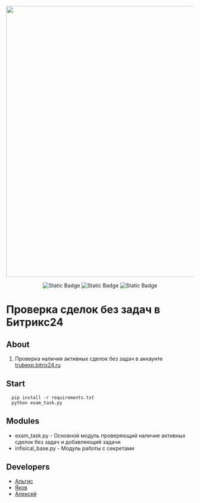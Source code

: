 <p align="center">
      <img src="https://74aff810-4133-4046-b07b-eb4463930631.selstorage.ru/%D0%94%D0%BB%D1%8F%20%D1%80%D0%B5%D0%BF%D0%BE%D0%B7%D0%B8%D1%82%D0%BE%D1%80%D0%B8%D0%B5%D0%B2%2F%D0%90%D0%9F%D0%A2%D0%A1%20%D0%BB%D0%BE%D0%B3%D0%BE%D1%82%D0%B8%D0%BF%20%D1%81%20%D0%B1%D0%B5%D0%BB%D1%8B%D0%BC%D0%B8%20%D0%B1%D1%83%D0%BA%D0%B2%D0%B0%D0%BC%D0%B8.png" width="726">
</p>

<p align="center">
    <img alt="Static Badge" src="https://img.shields.io/badge/python-3.9-green?labelColor=%233d74a1&color=%23fdda52">
    <img alt="Static Badge" src="https://img.shields.io/badge/requests-2.32.3-gray?color=red">
    <img alt="Static Badge" src="https://img.shields.io/badge/infisical-1.0.4-grey?color=%23cdd832">
</p>

# Проверка сделок без задач в Битрикс24


## About

1) Проверка наличия активных сделок без задач в аккаунте [trubexp.bitrix24.ru](https://trubexp.bitrix24.ru/)

## Start

      pip install -r requirements.txt
      python exam_task.py

## Modules

- exam_task.py - Основной модуль проверяющий наличие активных сделок без задач и добавляющий задачи
- infisical_base.py - Модуль работы с секретами

## Developers

- [Альгис](https://github.com/Angmarec398)
- [Яков](https://github.com/Jacob19283746)
- [Алексей](https://github.com/Rolchan102)





